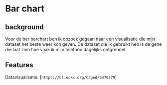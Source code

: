 # Bar chart

## background
Voor de bar barchart ben ik opzoek gegaan naar een visualisatie die mijn dataset het beste weer kon geven.
De dataset die ik gebruikt heb is de gene die laat zien hoe vaak ik mijn telefoon dagelijks ontgrendel.

## Features
Datavisualisatie: [`https://bl.ocks.org/Caged/6476579`]
